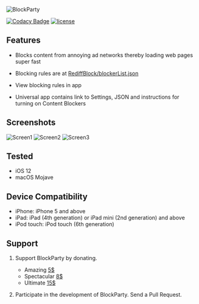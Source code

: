 ![BlockParty](blockparty-logo.png)

[![Codacy Badge](https://api.codacy.com/project/badge/Grade/82ada998bee343eeac33ef772316427a)](https://www.codacy.com/app/krish.kumar/BlockParty?utm_source=github.com&utm_medium=referral&utm_content=krishkumar/BlockParty&utm_campaign=badger)
[![license](https://img.shields.io/github/license/mashape/apistatus.svg?maxAge=2592000)](LICENSE)

## Features

- Blocks content from annoying ad networks thereby loading web pages super fast

- Blocking rules are at [RediffBlock/blockerList.json](RediffBlock/blockerList.json)

- View blocking rules in app

- Universal app contains link to Settings, JSON and instructions for turning on Content Blockers

## Screenshots

![Screen1](Screenshot01.png)
![Screen2](Screenshot02.png)
![Screen3](Screenshot03.png)

## Tested

- iOS 12
- macOS Mojave

## Device Compatibility

- iPhone: iPhone 5 and above
- iPad: iPad (4th generation) or iPad mini (2nd generation) and above
- iPod touch: iPod touch (6th generation)

## Support

1. Support BlockParty by donating.
     - Amazing [5$](https://paypal.me/paykk/5)
     - Spectacular [8$](https://paypal.me/paykk/8)
     - Ultimate [15$](https://paypal.me/paykk/15)

2. Participate in the development of BlockParty. Send a Pull Request.


[b4c6038a]: http://paypal.me/paykk "paypal.me/paykk"
